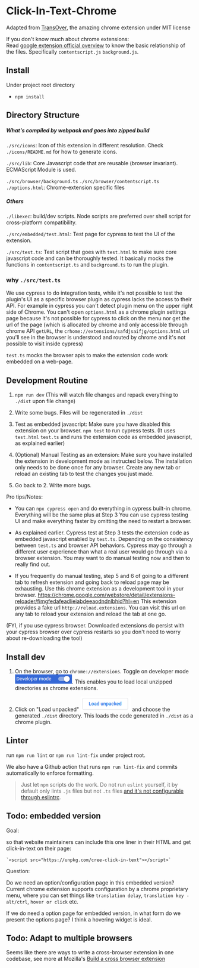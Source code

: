 # Click-In-Text-Chrome

Adapted from [TransOver](https://github.com/artemave/translate_onhover), the amazing chrome extension under MIT license

If you don't know much about chrome extensions: \
Read [google extension official overview](https://developer.chrome.com/extensions/overview) to know the basic relationship of the files.
Specifically `contentscript.js` `background.js`.

## Install

Under project root directory

- `npm install`

## Directory Structure

##### What's compiled by webpack and goes into zipped build

`./src/icons`: Icon of this extension in different resolution. Check `./icons/README.md` for how to generate icons.

`./src/lib`: Core Javascript code that are reusable (browser invariant). 
ECMAScript Module is used.

`./src/browser/background.ts` `./src/browser/contentscript.ts` `./options.html`: Chrome-extension specific files

##### Others

`./libexec`: build/dev scripts. Node scripts are preferred over shell script for cross-platform compatibility. 

`./src/embedded/test.html`: Test page for cypress to test the UI of the extension.

`./src/test.ts`: Test script that goes with `test.html` to make sure core javascript code and can be thoroughly tested. 
It basically mocks the functions in `contentscript.ts` and `background.ts` to run the plugin.

### why `./src/test.ts`

We use cypress to do integration tests,
while it's not possible to test the plugin's UI as a specific browser plugin as cypress lacks the access to their API.
For example in cypress you can't detect plugin menu on the upper right side of Chrome.
You can't open `options.html` as a chrome plugin settings page 
because it's not possible for cypress to click on the menu nor get the url of the page 
(which is allocated by chrome and only accessible through chrome API `getURL`, 
the `crhome://extensions/safdjsaifjg/options.html` url you'll see in the browser is understood
 and routed by chrome and it's not possible to visit inside cypress)
 
`test.ts` mocks the browser apis to make the extension code work embedded on a web-page.

## Development Routine


1. `npm run dev` (This will watch file changes and repack everything to `./dist` upon file change)

2. Write some bugs. Files will be regenerated in `./dist`

3. Test as embedded javascript: Make sure you have disabled this extension on your browser. `npm test` to run cypress tests. (It uses `test.html` `test.ts` and runs the extension code as embedded javascript, as explained earlier)

4. (Optional) Manual Testing as an extension: Make sure you have installed the extension in development mode as instructed below. The installation only needs to be done once for any browser. Create any new tab or reload an existing tab to test the changes you just made.

5. Go back to 2. Write more bugs.


Pro tips/Notes:

- You can `npx cypress open` and do everything in cypress built-in chrome. Everything will be the same plus at Step 3 You can use
cypress testing UI and make everything faster by omitting the need to restart a browser.

- As explained earlier. Cypress test at Step 3 tests the extension code as embedded javascript enabled by `test.ts`. Depending on the consistency between `test.ts` and browser API behaviors. Cypress may go through a 
 different user experience than what a real user would go through via a browser extension. 
 You may want to do manual testing now and then to really find out.

- If you frequently do manual testing, step 5 and 6 of going to a different tab to refresh extension and going back to reload page may be exhausting. Use 
this chrome extension as a development tool in your browser.
https://chrome.google.com/webstore/detail/extensions-reloader/fimgfedafeadlieiabdeeaodndnlbhid?hl=en This extension provides
a fake url `http://reload.extensions`. You can visit this url on any tab to reload your extension and reload the tab at one go.

(FYI, if you use cypress browser. Downloaded extensions do persist with your cypress browser over cypress restarts
 so you don't need to worry about re-downloading the tool)



## Install dev

1. On the browser, go to `chrome://extensions`. Toggle on developer mode ![developer_mode.png](readme_assets/developer_mode.png). This enables
you to load local unzipped directories as chrome extensions.

2. Click on "Load unpacked" ![load_unpacked.png](readme_assets/load_unpacked.png)  and choose the generated `./dist` directory.
This loads the code generated in `./dist` as a chrome plugin.

## Linter

run `npm run lint` or `npm run lint-fix` under project root. 

We also have a Github action that runs `npm run lint-fix` and commits automatically to enforce formatting.

> Just let `npm` scripts do the work. Do not run `eslint` yourself, it by default only lints `.js` files but not `.ts` files [and it's not configurable through
eslintrc](https://github.com/eslint/eslint/issues/11223).

## Todo: embedded version

Goal: 

so that website maintainers can include this one liner in their HTML and get click-in-text on their page:
 
    `<script src="https://unpkg.com/cree-click-in-text"></script>`
    
Question:

Do we need an option/configuration page in this embedded version? Current chrome extension supports configuration by
a chrome proprietary menu, where you can set things like `translation delay`, `translation key - alt/ctrl`, `hover or click` etc.

If we do need a option page for embedded version, in what form do we present the options page? I think a hovering widget
is ideal.


## Todo: Adapt to multiple browsers

Seems like there are ways to write a cross-browser extension in one codebase, 
see more at Mozilla's [Build a cross browser extension](https://developer.mozilla.org/en-US/docs/Mozilla/Add-ons/WebExtensions/Build_a_cross_browser_extension)